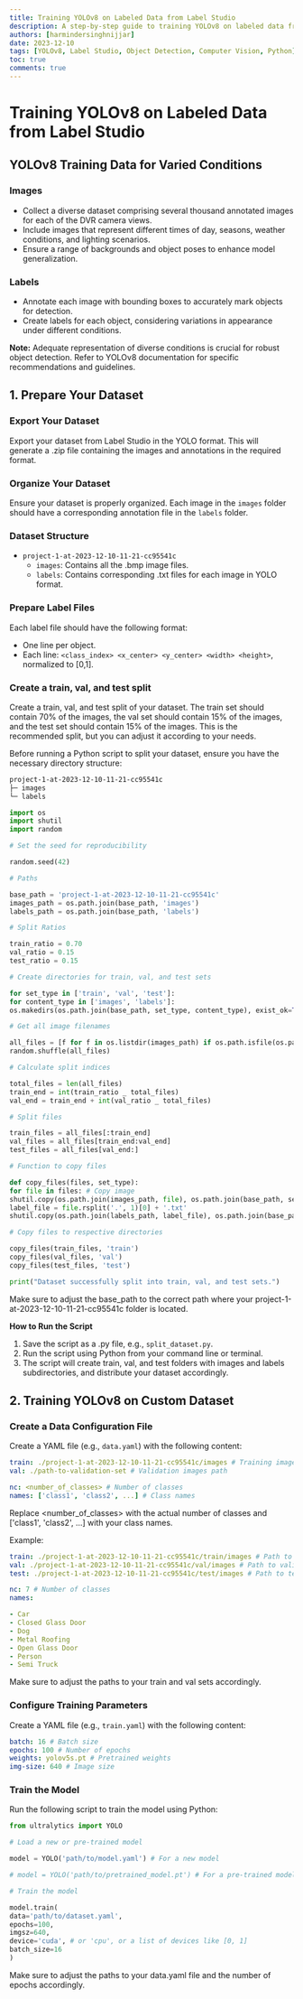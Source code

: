 ```yaml
---
title: Training YOLOv8 on Labeled Data from Label Studio
description: A step-by-step guide to training YOLOv8 on labeled data from Label Studio.
authors: [harmindersinghnijjar]
date: 2023-12-10
tags: [YOLOv8, Label Studio, Object Detection, Computer Vision, Python]
toc: true
comments: true
---
```


# Training YOLOv8 on Labeled Data from Label Studio

## YOLOv8 Training Data for Varied Conditions

### Images

- Collect a diverse dataset comprising several thousand annotated images for each of the DVR camera views.
- Include images that represent different times of day, seasons, weather conditions, and lighting scenarios.
- Ensure a range of backgrounds and object poses to enhance model generalization.

### Labels

- Annotate each image with bounding boxes to accurately mark objects for detection.
- Create labels for each object, considering variations in appearance under different conditions.

**Note:** Adequate representation of diverse conditions is crucial for robust object detection. Refer to YOLOv8 documentation for specific recommendations and guidelines.


## 1. Prepare Your Dataset

### Export Your Dataset

Export your dataset from Label Studio in the YOLO format. This will generate a .zip file containing the images and annotations in the required format.

### Organize Your Dataset

Ensure your dataset is properly organized. Each image in the `images` folder should have a corresponding annotation file in the `labels` folder.

### Dataset Structure

- `project-1-at-2023-12-10-11-21-cc95541c`
  - `images`: Contains all the .bmp image files.
  - `labels`: Contains corresponding .txt files for each image in YOLO format.

### Prepare Label Files

Each label file should have the following format:

- One line per object.
- Each line: `<class_index> <x_center> <y_center> <width> <height>`, normalized to [0,1].

### Create a train, val, and test split

Create a train, val, and test split of your dataset. The train set should contain 70% of the images, the val set should contain 15% of the images, and the test set should contain 15% of the images. This is the recommended split, but you can adjust it according to your needs.

Before running a Python script to split your dataset, ensure you have the necessary directory structure:

```bash
project-1-at-2023-12-10-11-21-cc95541c
├─ images
└─ labels
```

```python
import os
import shutil
import random

# Set the seed for reproducibility

random.seed(42)

# Paths

base_path = 'project-1-at-2023-12-10-11-21-cc95541c'
images_path = os.path.join(base_path, 'images')
labels_path = os.path.join(base_path, 'labels')

# Split Ratios

train_ratio = 0.70
val_ratio = 0.15
test_ratio = 0.15

# Create directories for train, val, and test sets

for set_type in ['train', 'val', 'test']:
for content_type in ['images', 'labels']:
os.makedirs(os.path.join(base_path, set_type, content_type), exist_ok=True)

# Get all image filenames

all_files = [f for f in os.listdir(images_path) if os.path.isfile(os.path.join(images_path, f))]
random.shuffle(all_files)

# Calculate split indices

total_files = len(all_files)
train_end = int(train_ratio _ total_files)
val_end = train_end + int(val_ratio _ total_files)

# Split files

train_files = all_files[:train_end]
val_files = all_files[train_end:val_end]
test_files = all_files[val_end:]

# Function to copy files

def copy_files(files, set_type):
for file in files: # Copy image
shutil.copy(os.path.join(images_path, file), os.path.join(base_path, set_type, 'images')) # Copy corresponding label
label_file = file.rsplit('.', 1)[0] + '.txt'
shutil.copy(os.path.join(labels_path, label_file), os.path.join(base_path, set_type, 'labels'))

# Copy files to respective directories

copy_files(train_files, 'train')
copy_files(val_files, 'val')
copy_files(test_files, 'test')

print("Dataset successfully split into train, val, and test sets.")

```

Make sure to adjust the base_path to the correct path where your project-1-at-2023-12-10-11-21-cc95541c folder is located.

**How to Run the Script**

1. Save the script as a .py file, e.g., `split_dataset.py`.
2. Run the script using Python from your command line or terminal.
3. The script will create train, val, and test folders with images and labels subdirectories, and distribute your dataset accordingly.


## 2. Training YOLOv8 on Custom Dataset


### Create a Data Configuration File

Create a YAML file (e.g., `data.yaml`) with the following content:

```yaml
train: ./project-1-at-2023-12-10-11-21-cc95541c/images # Training images path
val: ./path-to-validation-set # Validation images path

nc: <number_of_classes> # Number of classes
names: ['class1', 'class2', ...] # Class names
```
Replace <number_of_classes> with the actual number of classes and ['class1', 'class2', ...] with your class names.

Example:

```yaml
train: ./project-1-at-2023-12-10-11-21-cc95541c/train/images # Path to training images
val: ./project-1-at-2023-12-10-11-21-cc95541c/val/images # Path to validation images
test: ./project-1-at-2023-12-10-11-21-cc95541c/test/images # Path to test images (optional)

nc: 7 # Number of classes
names:

- Car
- Closed Glass Door
- Dog
- Metal Roofing
- Open Glass Door
- Person
- Semi Truck

```

Make sure to adjust the paths to your train and val sets accordingly.

### Configure Training Parameters

Create a YAML file (e.g., `train.yaml`) with the following content:

```yaml
batch: 16 # Batch size
epochs: 100 # Number of epochs
weights: yolov5s.pt # Pretrained weights
img-size: 640 # Image size
```

### Train the Model

Run the following script to train the model using Python:

```python
from ultralytics import YOLO

# Load a new or pre-trained model

model = YOLO('path/to/model.yaml') # For a new model

# model = YOLO('path/to/pretrained_model.pt') # For a pre-trained model

# Train the model

model.train(
data='path/to/dataset.yaml',
epochs=100,
imgsz=640,
device='cuda', # or 'cpu', or a list of devices like [0, 1]
batch_size=16
)
```

Make sure to adjust the paths to your data.yaml file and the number of epochs accordingly.





